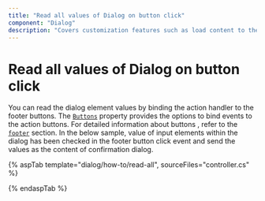 ```yaml
---
title: "Read all values of Dialog on button click"
component: "Dialog"
description: "Covers customization features such as load content to the dialog from external sources, built-in alert, and confirmation model dialog."
---
```


# Read all values of Dialog on button click

You can read the dialog element values by binding the action handler to the footer buttons. The [`Buttons`](https://help.syncfusion.com/cr/aspnetcore-js2/Syncfusion.EJ2.Popups.Dialog.html#Syncfusion_EJ2_Popups_Dialog_Buttons) property provides the options to bind events to the action buttons.
For detailed information about buttons , refer to the [`footer`](https://help.syncfusion.com/cr/aspnetcore-js2/Syncfusion.EJ2.Popups.Dialog.html#Syncfusion_EJ2_Popups_Dialog_FooterTemplate) section.
In the below sample, value of input elements within the dialog has been checked in the footer button click event and send the values as the content of confirmation dialog.

{% aspTab template="dialog/how-to/read-all", sourceFiles="controller.cs" %}

{% endaspTab %}